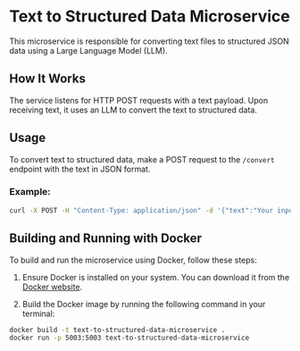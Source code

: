 # Text to Structured Data Microservice

This microservice is responsible for converting text files to structured JSON data using a Large Language Model (LLM).

## How It Works

The service listens for HTTP POST requests with a text payload. Upon receiving text, it uses an LLM to convert the text to structured data.

## Usage

To convert text to structured data, make a POST request to the `/convert` endpoint with the text in JSON format.

### Example:

```bash
curl -X POST -H "Content-Type: application/json" -d '{"text":"Your input text here"}' http://localhost:4002/convert
```

## Building and Running with Docker

To build and run the microservice using Docker, follow these steps:

1. Ensure Docker is installed on your system. You can download it from the [Docker website](https://www.docker.com/products/docker-desktop).

2. Build the Docker image by running the following command in your terminal:

```bash
docker build -t text-to-structured-data-microservice .
docker run -p 5003:5003 text-to-structured-data-microservice
